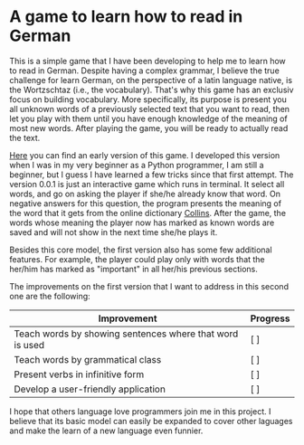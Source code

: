 # A game to learn how to read in German

This is a simple game that I have been developing to help me to learn how to read in German. Despite having a complex grammar, I believe the true challenge for learn German, on the perspective of a latin language native, is the Wortzschtaz (i.e., the vocabulary). That's why this game has an exclusiv focus on building vocabulary. More specifically, its purpose is present you all unknown words of a previously selected text that you want to read, then let you play with them until you have enough knowledge of the meaning of most new words. After playing the game, you will be ready to actually read the text.

[Here](https://github.com/lucascr91/german_game) you can find an early version of this game. I developed this version when I was in my very beginner as a Python programmer, I am still a beginner, but I guess I have learned a few tricks since that first attempt. The version 0.0.1 is just an interactive game which runs in terminal. It select all words, and go on asking the player if she/he already know that word. On negative answers for this question, the program presents the meaning of the word that it gets from the online dictionary [Collins](https://www.collinsdictionary.com/dictionary/german-english/). After the game, the words whose meaning the player now has marked as known words are saved and will not show in the next time she/he plays it.

Besides this core model, the first version also has some few additional features. For example, the player could play only with words that the her/him has marked as "important" in all her/his previous sections.

The improvements on the first version that I want to address in this second one are the following:

Improvement | Progress
------------ | -------------
Teach words by showing sentences where that word is used | [ ]
Teach words by grammatical class | [ ]
Present verbs in infinitive form | [ ]
Develop a user-friendly application | [ ]

I hope that others language love programmers join me in this project. I believe that its basic model can easily be expanded to cover other laguages and make the learn of a new language even funnier.
